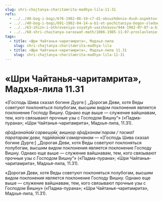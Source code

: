 ```yaml
---
slug: shri-chajtanya-charitamrita-madhya-lila-11-31
refs:
  - ../../40-bog-i-bogi/676-1982-06-19-c7-d1-obsuzhdenie-dvuh-aspektov-shivy.md
  - ../../40-bog-i-bogi/691-1982-04-14-a-b1-ot-pochitaniya-bogov-sleduet-perejti-k-pochitaniyu-vsevyshnego.md
  - ../../63-zhizn-i-otkroveniya-svyatyh-vaishnavov/944-1982-07-07-a-b1-b3-zhizn-sanatany-gosvami.md
  - ../../68-shri-chaitanya-saraswat-math/1086-1985-11-07-proslavlenie-shrily-b-s-govindy-maharadzha.md
tags:
  - title: «Шри Чайтанья-чаритамрита», Мадхья-лила
    slug: shri-chajtanya-charitamrita-madhya-lila
  - title: «Шри Чайтанья-чаритамрита», Мадхья-лила 11.31
    slug: shri-chajtanya-charitamrita-madhya-lila-11-31
---
```


# «Шри Чайтанья-чаритамрита», Мадхья-лила 11.31

«[Господь Шива сказал богине Дурге:] „Дорогая Деви, хотя Веды советуют поклоняться полубогам, высшим видом поклонения является поклонение Господу Вишну. Однако еще выше — служение вайшнавам, тем, кого связывают прочные узы с Господом Вишну“» («Падма-пурана»; «Шри Чайтанья-чаритамрита», Мадхья-лила, 11.31).


*а̄ра̄дхана̄на̄м̇ сарвеш̣а̄м̇, виш̣н̣ор а̄ра̄дханам̇ парам / тасма̄т паратарам̇ деви, тадӣйа̄на̄м̇ самарчанам* — «[Господь Шива сказал богине Дурге:] „Дорогая Деви, хотя Веды советуют поклоняться полубогам, высшим видом поклонения является поклонение Господу Вишну. Однако еще выше — служение вайшнавам, тем, кого связывают прочные узы с Господом Вишну“» («Падма-пурана»; «Шри Чайтанья-чаритамрита», Мадхья-лила, 11.31).


«Дорогая Деви, хотя Веды советуют поклоняться полубогам, высшим видом поклонения является поклонение Господу Вишну. Однако еще выше — служение вайшнавам, тем, кого связывают прочные узы с Господом Вишну» («Падма-пурана»; «Шри Чайтанья-чаритамрита», Мадхья-лила, 11.31).

